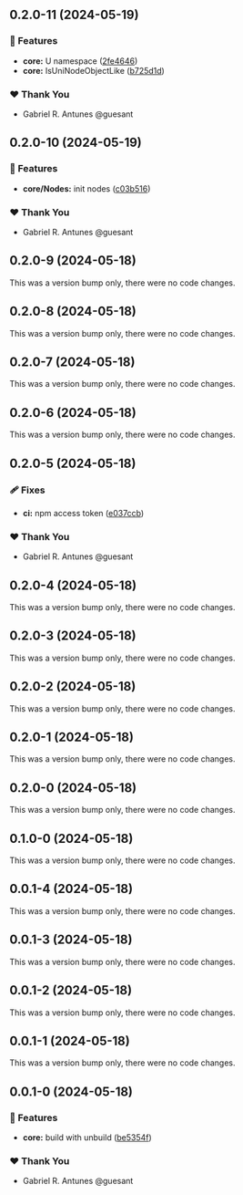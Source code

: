 ## 0.2.0-11 (2024-05-19)


### 🚀 Features

- **core:** U namespace ([2fe4646](https://github.com/guesant/unispec/commit/2fe4646))
- **core:** IsUniNodeObjectLike ([b725d1d](https://github.com/guesant/unispec/commit/b725d1d))

### ❤️  Thank You

- Gabriel R. Antunes @guesant

## 0.2.0-10 (2024-05-19)


### 🚀 Features

- **core/Nodes:** init nodes ([c03b516](https://github.com/guesant/unispec/commit/c03b516))

### ❤️  Thank You

- Gabriel R. Antunes @guesant

## 0.2.0-9 (2024-05-18)

This was a version bump only, there were no code changes.

## 0.2.0-8 (2024-05-18)

This was a version bump only, there were no code changes.

## 0.2.0-7 (2024-05-18)

This was a version bump only, there were no code changes.

## 0.2.0-6 (2024-05-18)

This was a version bump only, there were no code changes.

## 0.2.0-5 (2024-05-18)


### 🩹 Fixes

- **ci:** npm access token ([e037ccb](https://github.com/guesant/unispec/commit/e037ccb))

### ❤️  Thank You

- Gabriel R. Antunes @guesant

## 0.2.0-4 (2024-05-18)

This was a version bump only, there were no code changes.

## 0.2.0-3 (2024-05-18)

This was a version bump only, there were no code changes.

## 0.2.0-2 (2024-05-18)

This was a version bump only, there were no code changes.

## 0.2.0-1 (2024-05-18)

This was a version bump only, there were no code changes.

## 0.2.0-0 (2024-05-18)

This was a version bump only, there were no code changes.

## 0.1.0-0 (2024-05-18)

This was a version bump only, there were no code changes.

## 0.0.1-4 (2024-05-18)

This was a version bump only, there were no code changes.

## 0.0.1-3 (2024-05-18)

This was a version bump only, there were no code changes.

## 0.0.1-2 (2024-05-18)

This was a version bump only, there were no code changes.

## 0.0.1-1 (2024-05-18)

This was a version bump only, there were no code changes.

## 0.0.1-0 (2024-05-18)


### 🚀 Features

- **core:** build with unbuild ([be5354f](https://github.com/guesant/unispec/commit/be5354f))

### ❤️  Thank You

- Gabriel R. Antunes @guesant
